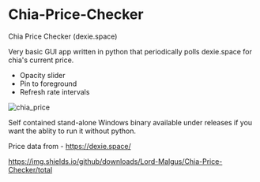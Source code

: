 # Chia-Price-Checker
Chia Price Checker (dexie.space)

Very basic GUI app written in python that periodically polls dexie.space for chia's current price.

- Opacity slider 
- Pin to foreground 
- Refresh rate intervals


![chia_price](https://user-images.githubusercontent.com/9889229/218272498-06b5ce49-e8d5-44c7-a78b-d33a9026a57d.gif)



Self contained stand-alone Windows binary available under releases if you want the ablity to run it without python.

Price data from - https://dexie.space/

https://img.shields.io/github/downloads/Lord-Malgus/Chia-Price-Checker/total
